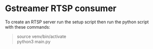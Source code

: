 # Gstreamer RTSP consumer
To create an RTSP server run the setup script then run the python script with these commands:
> source venv/bin/activate  
> python3 main.py
